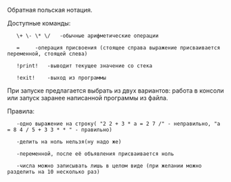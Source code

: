Обратная польская нотация.

Доступные команды:

       \+ \- \* \/   -обычные арифметические операции
  
       =     -операция присвоения (стоящее справа выражение присваивается переменной, стоящей слева)
  
       !print!   -выводит текущее значение со стека
  
       !exit!    -выход из программы
  
  
При запуске предлагается выбрать из двух вариантов: работа в консоли или запуск заранее написанной программы из файла.

Правила:

       -одно выражение на строку( "2 2 + 3 * a = 2 7 /" - неправильно, "a = 8 4 / 5 + 3 3 * * " - правильно)
   
       -делить на ноль нельзя(ну надо же)
   
       -переменной, после её объявления присваивается ноль
   
       -числа можно записывать лишь в целом виде (при желании можно разделить на 10 несколько раз)
   
